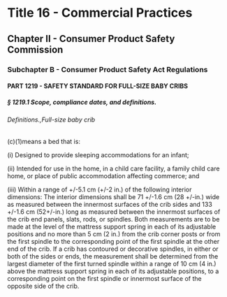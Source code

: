 
# Title 16 - Commercial Practices
## Chapter II - Consumer Product Safety Commission
### Subchapter B - Consumer Product Safety Act Regulations
#### PART 1219 - SAFETY STANDARD FOR FULL-SIZE BABY CRIBS
##### § 1219.1 Scope, compliance dates, and definitions.
###### Definitions.,Full-size baby crib

(c)(1)means a bed that is:

(i) Designed to provide sleeping accommodations for an infant;

(ii) Intended for use in the home, in a child care facility, a family child care home, or place of public accommodation affecting commerce; and

(iii) Within a range of +/-5.1 cm (+/-2 in.) of the following interior dimensions: The interior dimensions shall be 71 +/-1.6 cm (28 +/-in.) wide as measured between the innermost surfaces of the crib sides and 133 +/-1.6 cm (52+/-in.) long as measured between the innermost surfaces of the crib end panels, slats, rods, or spindles. Both measurements are to be made at the level of the mattress support spring in each of its adjustable positions and no more than 5 cm (2 in.) from the crib corner posts or from the first spindle to the corresponding point of the first spindle at the other end of the crib. If a crib has contoured or decorative spindles, in either or both of the sides or ends, the measurement shall be determined from the largest diameter of the first turned spindle within a range of 10 cm (4 in.) above the mattress support spring in each of its adjustable positions, to a corresponding point on the first spindle or innermost surface of the opposite side of the crib.
